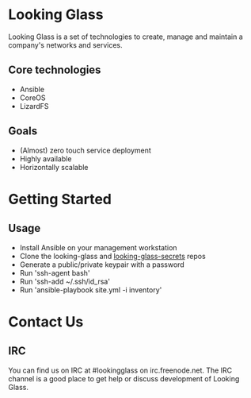 Looking Glass
============
Looking Glass is a set of technologies to create, manage and maintain a company's networks and services. 

Core technologies
-----------------
* Ansible
* CoreOS
* LizardFS

Goals
-----
* (Almost) zero touch service deployment
* Highly available
* Horizontally scalable

Getting Started
===============

Usage
-----
* Install Ansible on your management workstation
* Clone the looking-glass and [looking-glass-secrets](https://github.com/Zorlin/looking-glass-secrets/) repos
* Generate a public/private keypair with a password
* Run 'ssh-agent bash'
* Run 'ssh-add ~/.ssh/id_rsa'
* Run 'ansible-playbook site.yml -i inventory'

Contact Us
==========

IRC
---
You can find us on IRC at #lookingglass on irc.freenode.net. The IRC channel is a good place to get help or discuss development of Looking Glass.
